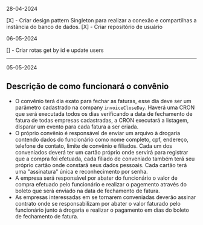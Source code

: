 28-04-2024

[X] - Criar design pattern Singleton para realizar a conexão e compartilhas a instância do banco de dados.
[X] - Criar repositório de usuário

06-05-2024

[] - Criar rotas get by id e update users

--------------------------------------------------------------------------------------------------------------------------------------------------------------------------------------

05-05-2024
## Descrição de como funcionará o convênio ##

- O convênio terá dia exato para fechar as faturas, esse dia deve ser um parâmetro cadastrado na company `invoiceCloseDay`. Haverá uma CRON que será executada todos os dias verificando a data de fechamento de fatura de todas empresas cadastradas, a CRON executará a listagem, disparar um evento para cada fatura a ser criada.
- O próprio convênio é responsável de enviar um arquivo à drogaria contendo dados do funcionário como nome completo, cpf, endereço, telefone de contato, limite de convênio e filiados. Cada um dos conveniados deverá ter um cartão próprio onde servirá para registrar que a compra foi efetuada, cada filiado de conveniado também terá seu próprio cartão onde constará seus dados pessoais. Cada cartão terá uma "assinatura" única e reconhecimento por senha.
- A empresa será responsável por abater do funcionário o valor de compra efetuado pelo funcionário e realizar o pagemento através do boleto que será enviado na data de fechamento de fatura.
- As empresas interessadas em se tornarem conveniadas deverão assinar contrato onde se responsabilizam por abater o valor faturado pelo funcionário junto à drogaria e realizar o pagamento em dias do boleto de fechamento de fatura.
